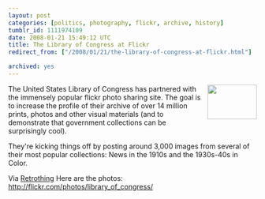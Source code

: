 ```yaml
---
layout: post
categories: [politics, photography, flickr, archive, history]
tumblr_id: 1111974109  
date: 2008-01-21 15:49:12 UTC
title: The Library of Congress at Flickr
redirect_from: ["/2008/01/21/the-library-of-congress-at-flickr.html"]

archived: yes
---
```


<a href="http://flickr.com/photos/library_of_congress/2179931268/"><img src="//farm3.static.flickr.com/2073/2179931268_25d04dc51f_t.jpg" style="margin-left: 10px; margin-bottom: 10px" align="right" height="70" width="100" /></a>The United States Library of Congress has partnered with the immensely popular flickr photo sharing site. The goal is to increase the profile of their archive of over 14 million prints, photos and other visual materials (and to demonstrate that government collections can be surprisingly cool).

They're kicking things off by posting around 3,000 images from several of their most popular collections: News in the 1910s and the 1930s-40s in Color.

Via <a href="http://www.retrothing.com/2008/01/the-library-of.html">Retrothing</a>
Here are the photos: <a href="http://flickr.com/photos/library_of_congress/">http://flickr.com/photos/library_of_congress/</a>
